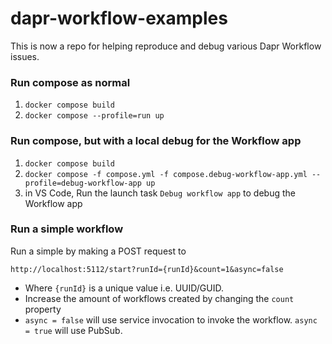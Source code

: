 # dapr-workflow-examples

This is now a repo for helping reproduce and debug various Dapr Workflow issues.

### Run compose as normal

1. `docker compose build`
2. `docker compose --profile=run up`

### Run compose, but with a local debug for the Workflow app

1. `docker compose build`
2. `docker compose -f compose.yml -f compose.debug-workflow-app.yml --profile=debug-workflow-app up`
3. in VS Code, Run the launch task `Debug workflow app` to debug the Workflow app

### Run a simple workflow

Run a simple by making a POST request to 

```http://localhost:5112/start?runId={runId}&count=1&async=false```

- Where `{runId}` is a unique value i.e. UUID/GUID.
- Increase the amount of workflows created by changing the `count` property
- `async = false` will use service invocation to invoke the workflow. `async = true` will use PubSub.
